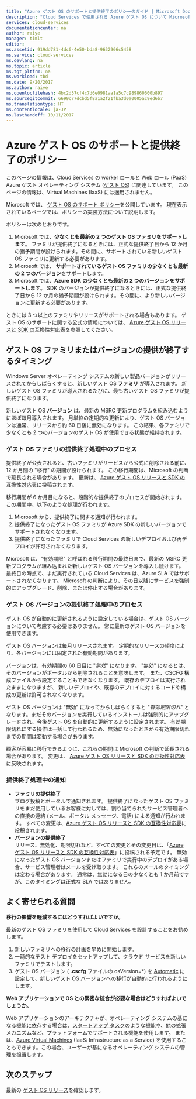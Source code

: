 ```yaml
---
title: "Azure ゲスト OS のサポートと提供終了のポリシーのガイド | Microsoft Docs"
description: "Cloud Services で使用される Azure ゲスト OS について Microsoft がサポートする内容について説明します。"
services: cloud-services
documentationcenter: na
author: raiye
manager: timlt
editor: 
ms.assetid: 919dd781-4dc6-4e50-bda8-9632966c5458
ms.service: cloud-services
ms.devlang: na
ms.topic: article
ms.tgt_pltfrm: na
ms.workload: tbd
ms.date: 9/20/2017
ms.author: raiye
ms.openlocfilehash: 4bc2d57cf4c7d6e0981aa1a5c7c989860600b897
ms.sourcegitcommit: 6699c77dcbd5f8a1a2f21fba3d0a0005ac9ed6b7
ms.translationtype: HT
ms.contentlocale: ja-JP
ms.lasthandoff: 10/11/2017
---
```

# <a name="azure-guest-os-supportability-and-retirement-policy"></a>Azure ゲスト OS のサポートと提供終了のポリシー
このページの情報は、Cloud Services の worker ロールと Web ロール (PaaS) Azure ゲスト オペレーティング システム ([ゲスト OS](cloud-services-guestos-update-matrix.md)) に関連しています。 このページの情報は、Virtual Machines (IaaS) には適用されません。

Microsoft では、 [ゲスト OS のサポート ポリシー](http://support.microsoft.com/gp/azure-cloud-lifecycle-faq)を公開しています。 現在表示されているページでは、ポリシーの実装方法について説明します。

ポリシーは次のとおりです。

1. Microsoft では、**少なくとも最新の 2 つのゲスト OS ファミリをサポートします**。 ファミリが提供終了になるときには、正式な提供終了日から 12 か月の猶予期間が設けられます。その間に、サポートされている新しいゲスト OS ファミリに更新する必要があります。
2. Microsoft では、 **サポートされているゲスト OS ファミリの少なくとも最新の 2 つのバージョン**をサポートします。
3. Microsoft では、**Azure SDK の少なくとも最新の 2 つのバージョンをサポートします**。 SDK のバージョンが提供終了になるときには、正式な提供終了日から 12 か月の猶予期間が設けられます。その間に、より新しいバージョンに更新する必要があります。

ときには 3 つ以上のファミリやリリースがサポートされる場合もあります。 ゲスト OS のサポートに関する公式の情報については、 [Azure ゲスト OS リリースと SDK の互換性対応表](cloud-services-guestos-update-matrix.md)を参照してください。

## <a name="when-a-guest-os-family-or-version-is-retired"></a>ゲスト OS ファミリまたはバージョンの提供が終了するタイミング
Windows Server オペレーティング システムの新しい製品バージョンがリリースされてからしばらくすると、新しいゲスト OS **ファミリ** が導入されます。 新しいゲスト OS ファミリが導入されるたびに、最も古いゲスト OS ファミリが提供終了になります。

新しいゲスト OS **バージョン** は、最新の MSRC 更新プログラムを組み込むようにほぼ毎月導入されます。 月単位の定期的な更新により、ゲスト OS バージョンは通常、リリースから約 60 日後に無効になります。 この結果、各ファミリで少なくとも 2 つのバージョンのゲスト OS が使用できる状態が維持されます。

### <a name="process-during-a-guest-os-family-retirement"></a>ゲスト OS ファミリの提供終了処理中のプロセス
提供終了が公表されると、古いファミリがサービスから公式に削除される前に、12 か月間の "移行" の期間が設けられます。 この移行期間は、Microsoft の判断で延長される場合があります。 更新は、 [Azure ゲスト OS リリースと SDK の互換性対応表](cloud-services-guestos-update-matrix.md)に投稿されます。

移行期間が 6 か月目になると、段階的な提供終了のプロセスが開始されます。 この期間中、以下のような処理が行われます。

1. Microsoft から、提供終了に関する通知が行われます。
2. 提供終了になったゲスト OS ファミリが Azure SDK の新しいバージョンでサポートされなくなります。
3. 提供終了になったファミリで Cloud Services の新しいデプロイおよび再デプロイが許可されなくなります。

Microsoft は、"有効期限" と呼ばれる移行期間の最終日まで、最新の MSRC 更新プログラムが組み込まれた新しいゲスト OS バージョンを導入し続けます。 最終日の時点で、まだ実行されている Cloud Services は、Azure SLA ではサポートされなくなります。 Microsoft の判断により、その日以降にサービスを強制的にアップグレード、削除、または停止する場合があります。

### <a name="process-during-a-guest-os-version-retirement"></a>ゲスト OS バージョンの提供終了処理中のプロセス
ゲスト OS が自動的に更新されるように設定している場合は、ゲスト OS バージョンについて考慮する必要はありません。 常に最新のゲスト OS バージョンを使用できます。

ゲスト OS バージョンは毎月リリースされます。 定期的なリリースの頻度により、各バージョンには固定された有効期間があります。

バージョンは、有効期間の 60 日目に "*無効*" になります。 "無効" になるとは、そのバージョンがポータルから削除されることを意味します。 また、CSCFG 構成ファイルから設定することもできなくなります。 既存のデプロイは実行されたままになりますが、 新しいデプロイや、既存のデプロイに対するコードや構成の更新は許可されなくなります。

ゲスト OS バージョンは "無効" になってからしばらくすると "*有効期限切れ*" となります。まだそのバージョンを実行しているインストールは強制的にアップグレードされ、今後ゲスト OS を自動的に更新するように設定されます。 有効期限切れにする操作は一括して行われるため、無効になったときから有効期限切れまでの期間は変動する場合があります。

顧客が容易に移行できるように、これらの期間は Microsoft の判断で延長される場合があります。 変更は、 [Azure ゲスト OS リリースと SDK の互換性対応表](cloud-services-guestos-update-matrix.md)に反映されます。

### <a name="notifications-during-retirement"></a>提供終了処理中の通知
* **ファミリの提供終了** <br>ブログ投稿とポータルで通知されます。 提供終了になったゲスト OS ファミリをまだ使用しているお客様に対しては、割り当てられたサービス管理者への直接の連絡 (メール、ポータル メッセージ、電話) による通知が行われます。 すべての変更は、[Azure ゲスト OS リリースと SDK の互換性対応表](cloud-services-guestos-update-matrix.md)に投稿されます。
* **バージョンの提供終了** <br>リリース、無効化、期限切れなど、すべての変更とその変更日は、「[Azure ゲスト OS リリースと SDK の互換性対応表](cloud-services-guestos-update-matrix.md)」に投稿される予定です。 無効になったゲスト OS バージョンまたはファミリで実行中のデプロイがある場合、サービス管理者はメールを受け取ります。 これらのメールのタイミングは変わる場合があります。 通常は、無効になる日の少なくとも 1 か月前ですが、このタイミングは正式な SLA ではありません。

## <a name="frequently-asked-questions"></a>よく寄せられる質問
**移行の影響を軽減するにはどうすればよいですか。**

最新のゲスト OS ファミリを使用して Cloud Services を設計することをお勧めします。

1. 新しいファミリへの移行の計画を早めに開始します。
2. 一時的なテスト デプロイをセットアップして、クラウド サービスを新しいファミリでテストします。
3. ゲスト OS バージョン ( **.cscfg** ファイルの osVersion=*) を [Automatic](cloud-services-model-and-package.md#cscfg) に設定して、新しいゲスト OS バージョンへの移行が自動的に行われるようにします。

**Web アプリケーションで OS との緊密な統合が必要な場合はどうすればよいでしょうか。**

Web アプリケーションのアーキテクチャが、オペレーティング システムの基になる機能に依存する場合は、[スタートアップ タスク](cloud-services-startup-tasks.md)のような機能や、他の拡張メカニズムなど、プラットフォームでサポートされる機能を使用します。 または、[Azure Virtual Machines](https://azure.microsoft.com/documentation/scenarios/virtual-machines/) (IaaS: Infrastructure as a Service) を使用することもできます。この場合、ユーザーが基になるオペレーティング システムの管理を担当します。

## <a name="next-steps"></a>次のステップ
最新の [ゲスト OS リリース](cloud-services-guestos-update-matrix.md)を確認します。
